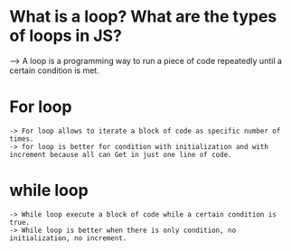 # What is a loop? What are the types of loops in JS?

--> A loop is a programming way to run a piece of code repeatedly until a certain condition is met.

# For loop 
    -> For loop allows to iterate a block of code as specific number of times.
    -> for loop is better for condition with initialization and with increment because all can Get in just one line of code.

# while loop
    -> While loop execute a block of code while a certain condition is true.
    -> While loop is better when there is only condition, no initialization, no increment.

